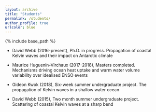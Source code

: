```yaml
---
layout: archive
title: "Students"
permalink: /students/
author_profile: true
urlcolor: blue
---
```


{% include base_path %}

* David Webb (2016-present), Ph.D. in progress. Propagation of coastal
  Kelvin waves and their impact on Antarctic climate

* Maurice Huguenin-Virchaux (2017-2018), Masters completed. Mechanisms
  driving ocean heat uptake and warm water volume variability over
  idealised ENSO events

* Gideon Kwok (2018), Six-week summer undergraduate project. The
  propagation of Kelvin waves in a shallow water ocean

* David Webb (2015), Two month summer undergraduate
  project. Scattering of coastal Kelvin waves at a sharp bend

